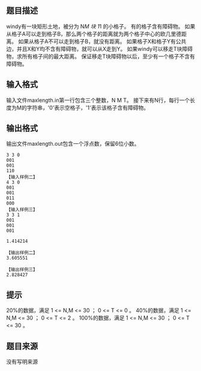 


## 题目描述
windy有一块矩形土地，被分为 N*M 块 1*1 的小格子。 有的格子含有障碍物。 如果从格子A可以走到格子B，那么两个格子的距离就为两个格子中心的欧几里德距离。 如果从格子A不可以走到格子B，就没有距离。 如果格子X和格子Y有公共边，并且X和Y均不含有障碍物，就可以从X走到Y。 如果windy可以移走T块障碍物，求所有格子间的最大距离。 保证移走T块障碍物以后，至少有一个格子不含有障碍物。
## 输入格式
输入文件maxlength.in第一行包含三个整数，N M T。 接下来有N行，每行一个长度为M的字符串，'0'表示空格子，'1'表示该格子含有障碍物。
## 输出格式
输出文件maxlength.out包含一个浮点数，保留6位小数。

```input1【输入样例一】
3 3 0
001
001
110
【输入样例二】
4 3 0
001
001
011
000
【输入样例三】
3 3 1
001
001
001

```

```output1【输出样例一】
1.414214

【输出样例二】
3.605551

【输出样例三】
2.828427
```

## 提示
20%的数据，满足 1 <= N,M <= 30 ； 0 <= T <= 0 。 40%的数据，满足 1 <= N,M <= 30 ； 0 <= T <= 2 。 100%的数据，满足 1 <= N,M <= 30 ； 0 <= T <= 30 。
## 题目来源
没有写明来源


